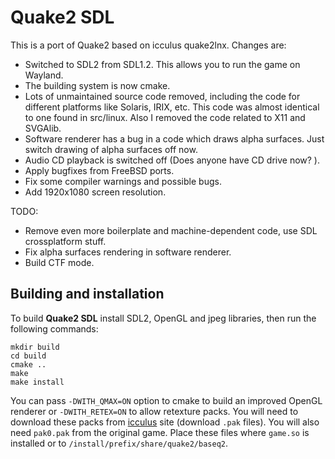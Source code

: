 Quake2 SDL
==========

This is a port of Quake2 based on icculus quake2lnx. Changes are:

* Switched to SDL2 from SDL1.2. This allows you to run the game on
  Wayland.
* The building system is now cmake.
* Lots of unmaintained source code removed, including the code for
  different platforms like Solaris, IRIX, etc. This code was almost
  identical to one found in src/linux. Also I removed the code related
  to X11 and SVGAlib.
* Software renderer has a bug in a code which draws alpha surfaces. Just
  switch drawing of alpha surfaces off now.
* Audio CD playback is switched off (Does anyone have CD drive now? ).
* Apply bugfixes from FreeBSD ports.
* Fix some compiler warnings and possible bugs.
* Add 1920x1080 screen resolution.

TODO:
* Remove even more boilerplate and machine-dependent code, use SDL
  crossplatform stuff.
* Fix alpha surfaces rendering in software renderer.
* Build CTF mode.

Building and installation
-------------------------

To build **Quake2 SDL** install SDL2, OpenGL  and jpeg libraries, then
run the following commands:
````
mkdir build
cd build
cmake ..
make
make install
````

You can pass `-DWITH_QMAX=ON` option to cmake to build an improved
OpenGL renderer or `-DWITH_RETEX=ON` to allow retexture packs. You
will need to download these packs from
[icculus](http://offload1.icculus.org/quake2/files/) site (download
`.pak` files). You will also need `pak0.pak` from the original
game. Place these files where `game.so` is installed or to
`/install/prefix/share/quake2/baseq2`.
